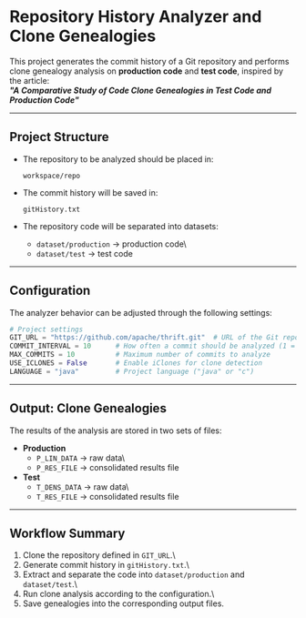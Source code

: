 # Repository History Analyzer and Clone Genealogies

This project generates the commit history of a Git repository and
performs clone genealogy analysis on **production code** and **test
code**, inspired by the article:\
***"A Comparative Study of Code Clone Genealogies in Test Code and
Production Code"***

------------------------------------------------------------------------

## Project Structure

-   The repository to be analyzed should be placed in:

        workspace/repo

-   The commit history will be saved in:

        gitHistory.txt

-   The repository code will be separated into datasets:

    -   `dataset/production` → production code\
    -   `dataset/test` → test code

------------------------------------------------------------------------

## Configuration

The analyzer behavior can be adjusted through the following settings:

``` python
# Project settings
GIT_URL = "https://github.com/apache/thrift.git"  # URL of the Git repository to clone
COMMIT_INTERVAL = 10      # How often a commit should be analyzed (1 = every commit)
MAX_COMMITS = 10          # Maximum number of commits to analyze
USE_ICLONES = False       # Enable iClones for clone detection
LANGUAGE = "java"         # Project language ("java" or "c")
```

------------------------------------------------------------------------

## Output: Clone Genealogies

The results of the analysis are stored in two sets of files:

-   **Production**
    -   `P_LIN_DATA` → raw data\
    -   `P_RES_FILE` → consolidated results file
-   **Test**
    -   `T_DENS_DATA` → raw data\
    -   `T_RES_FILE` → consolidated results file

------------------------------------------------------------------------

## Workflow Summary

1.  Clone the repository defined in `GIT_URL`.\
2.  Generate commit history in `gitHistory.txt`.\
3.  Extract and separate the code into `dataset/production` and
    `dataset/test`.\
4.  Run clone analysis according to the configuration.\
5.  Save genealogies into the corresponding output files.
